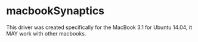 # macbookSynaptics
This driver was created specifically for the MacBook 3.1 for Ubuntu 14.04, it MAY work with other macbooks.
